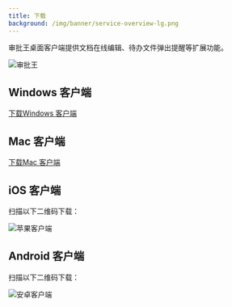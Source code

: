 ```yaml
---
title: 下载
background: /img/banner/service-overview-lg.png
---
```


审批王桌面客户端提供文档在线编辑、待办文件弹出提醒等扩展功能。

![审批王](/assets/products/workflow.png)

## Windows 客户端

[下载Windows 客户端](http://oss.steedos.com/apps/messenger/desktop/4.3.2/messenger-setup-4.3.2-win.exe)

## Mac 客户端

[下载Mac 客户端](http://oss.steedos.com/apps/messenger/desktop/4.3.1/messenger-4.3.1-mac.dmg)

## iOS 客户端

扫描以下二维码下载：

![苹果客户端](/assets/workflow/download-ios.png)

## Android 客户端

扫描以下二维码下载：

![安卓客户端](/assets/workflow/download-android.png)
